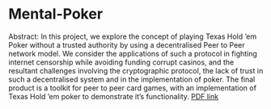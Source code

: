 # Mental-Poker
Abstract: 
In this project, we explore the concept of playing Texas Hold ’em Poker without a trusted authority by using a decentralised Peer to Peer network model. We consider the applications of such a protocol in fighting internet censorship while avoiding funding corrupt casinos, and the resultant challenges involving the cryptographic protocol, the lack of trust in such a decentralised system and in the implementation of poker. The final product is a toolkit for peer to peer card games, with an implementation of Texas Hold ’em poker to demonstrate it’s functionality. 
[PDF link](http://rorycrispin-public.s3-website-eu-west-1.amazonaws.com/psyrc3-g53ids-no-appendix.pdf)

